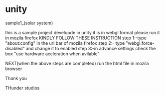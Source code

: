 # unity
sample1_(solar system)


this is a sample project developde in unity 
it is in webgl format
please run it in mozila firefox 
KINDLY FOLLOW THESE INSTRUCTION 
step 1:-type "about:config" in the url bar of mozila firefox
step 2:- type "webgl.force-disabled" and change it to enabled
step 3:-in advance settings check the box "use hardware accleration when avilable"
 
NEXT(when the above steps are completed)
run the html file in mozila browser



Thank you





THunder studios 
